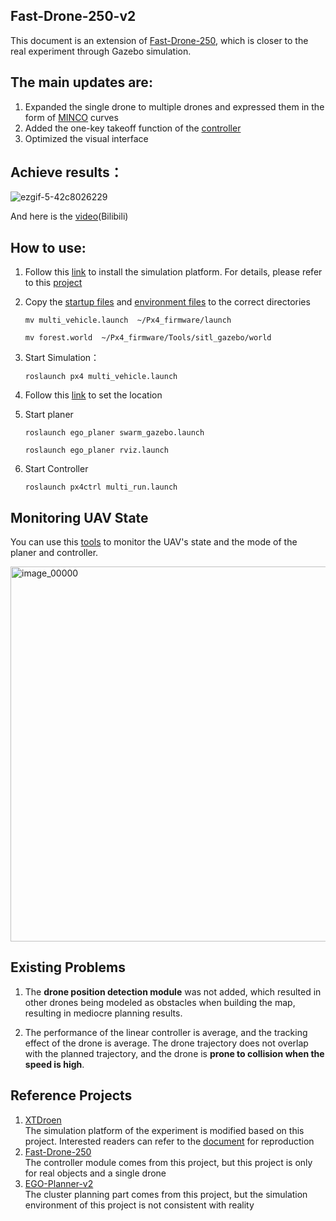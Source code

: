 ## **Fast-Drone-250-v2** 

This document is an extension of [Fast-Drone-250](https://github.com/ZJU-FAST-Lab/Fast-Drone-250), which is closer to the real experiment through Gazebo simulation. 

## The main updates are: 
1. Expanded the single drone to multiple drones and expressed them in the form of [MINCO](https://github.com/ZJU-FAST-Lab/EGO-Planner-v2) curves 
2. Added the one-key takeoff function of the [controller](https://github.com/ZJU-FAST-Lab/Fast-Drone-250/tree/master/src/realflight_modules/px4ctrl)
3. Optimized the visual interface

## Achieve results：
![ezgif-5-42c8026229](https://github.com/user-attachments/assets/75632834-749c-4a6a-b7a1-4f90fc709405)

And here is the [video](https://www.bilibili.com/video/BV1c4BRYtENh/?share_source=copy_web&vd_source=694800f4f1ae99186a15066decbc1bc2)(Bilibili)

## How to use: 
1. Follow this [link](https://www.yuque.com/xtdrone/manual_cn/install_scripts) to install the simulation platform. For details, please refer to this [project](https://github.com/robin-shaun/XTDrone)
2. Copy the [startup files](https://github.com/XXLiu-HNU/Fast-Drone-250-v2/blob/master/src/multi_vehicle.launch) and [environment files](https://github.com/XXLiu-HNU/Fast-Drone-250-v2/blob/master/src/forest.world) to the correct directories

   `mv multi_vehicle.launch  ~/Px4_firmware/launch`
   
   `mv forest.world  ~/Px4_firmware/Tools/sitl_gazebo/world`
3. Start Simulation：

   `roslaunch px4 multi_vehicle.launch`

4. Follow this [link](https://www.yuque.com/xtdrone/manual_cn/pose_groundtruth) to set the location

5. Start planer

   `roslaunch ego_planer swarm_gazebo.launch`

   `roslaunch ego_planer rviz.launch`

5. Start Controller

   `roslaunch px4ctrl multi_run.launch`

## Monitoring UAV State 
You can use this [tools](https://github.com/XXLiu-HNU/uav-monitor) to monitor the UAV's state and the mode of the planer and controller.

<img src="https://github.com/user-attachments/assets/99abd26d-ba97-4fdd-9e58-1f276fb70bf8" alt="image_00000" width="600"/>

## Existing Problems

 1. The **drone position detection module** was not added, which resulted in other drones being modeled as obstacles when building the map, resulting in mediocre planning results.

 2. The performance of the linear controller is average, and the tracking effect of the drone is average. The drone trajectory does not overlap with the planned trajectory, and the drone is **prone to collision when the speed is high**.

## Reference Projects
1. [XTDroen](https://github.com/robin-shaun/XTDrone)   
The simulation platform of the experiment is modified based on this project. Interested readers can refer to the [document](https://www.yuque.com/xtdrone/manual_cn/install_scripts) for reproduction
2. [Fast-Drone-250](https://github.com/ZJU-FAST-Lab/Fast-Drone-250)   
The controller module comes from this project, but this project is only for real objects and a single drone
3. [EGO-Planner-v2](https://github.com/ZJU-FAST-Lab/EGO-Planner-v2)   
The cluster planning part comes from this project, but the simulation environment of this project is not consistent with reality
